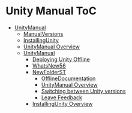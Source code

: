 Unity Manual ToC
================
 - [UnityManual]()
	 - [ManualVersions](ManualVersions.md)
	 - [InstallingUnity]()
	 - [UnityManual Overview](UnityManual.md)
	 - [UnityManual]()
		 - [Deploying Unity Offline](DeployingUnityOffline.md)
		 - [WhatsNew56](WhatsNew56.md)
		 - [NewFolderST]()
			 - [OfflineDocumentation](OfflineDocumentation.md)
			 - [UnityManual Overview](UnityManual_1.md)
			 - [Switching between Unity versions](SwitchingDocumentationVersions.md)
			 - [Leave Feedback](LeaveFeedback.md)
		 - [InstallingUnity Overview](InstallingUnity.md)

